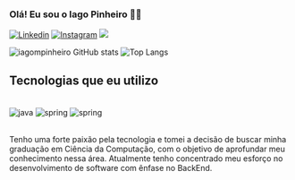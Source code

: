 ### Olá! Eu sou o Iago Pinheiro 🖐🏽

[![Linkedin](https://img.shields.io/badge/LinkedIn-0077B5?style=for-the-badge&logo=linkedin&logoColor=white)](https://www.linkedin.com/in/iago-pinheiro-5a7979258/)
[![Instagram](https://img.shields.io/badge/Instagram-E4405F?style=for-the-badge&logo=instagram&logoColor=white)](https://www.instagram.com/iago.mpinheiro/)
  <a href = "mailtoiagomarcelinop@gmail.com"><img src="https://img.shields.io/badge/Gmail-D14836?style=for-the-badge&logo=gmail&logoColor=white" target="_blank"></a>

![iagompinheiro  GitHub stats](https://github-readme-stats.vercel.app/api?username=iagompinheiro&show_icons=true&theme=dracula)
![Top Langs](https://github-readme-stats.vercel.app/api/top-langs/?username=iagompinheiro&hide_progress=true&theme=dracula)

## Tecnologias que eu utilizo
<div style="display: inline_block"><br/>
<img align="center" alt="java" src="https://img.shields.io/badge/Java-ED8B00?style=for-the-badge&logo=openjdk&logoColor=white" />
<img align="center" alt="spring" src="https://img.shields.io/badge/Spring-6DB33F?style=for-the-badge&logo=spring&logoColor=white" />
<img align="center" alt="spring" src="https://img.shields.io/badge/JavaScript-323330?style=for-the-badge&logo=javascript&logoColor=F7DF1E" />
</div><br/>

Tenho uma forte paixão pela tecnologia e tomei a decisão de buscar minha graduação em Ciência da Computação, com o objetivo de aprofundar meu conhecimento nessa área. Atualmente tenho concentrado meu esforço no desenvolvimento de software com ênfase no BackEnd.





